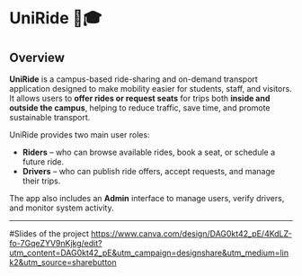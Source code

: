 # UniRide 🚗🎓

## Overview  
**UniRide** is a campus-based ride-sharing and on-demand transport application designed to make mobility easier for students, staff, and visitors.  
It allows users to **offer rides or request seats** for trips both **inside and outside the campus**, helping to reduce traffic, save time, and promote sustainable transport.

UniRide provides two main user roles:
- **Riders** – who can browse available rides, book a seat, or schedule a future ride.
- **Drivers** – who can publish ride offers, accept requests, and manage their trips.

The app also includes an **Admin** interface to manage users, verify drivers, and monitor system activity.

---

#Slides of the project
https://www.canva.com/design/DAG0kt42_pE/4KdLZ-fo-7GqeZYV9nKjkg/edit?utm_content=DAG0kt42_pE&utm_campaign=designshare&utm_medium=link2&utm_source=sharebutton
